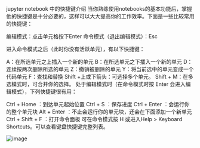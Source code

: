 jupyter notebook 中的快捷键介绍
当你熟练使用notebooks的基本功能后，掌握他的快捷键是十分必要的，这样可以大大提高你的工作效率。下面是一些比较常用的快捷键：

编辑模式：点击单元格按下Enter
命令模式（退出编辑模式）：Esc

进入命令模式之后（此时你没有活跃单元），有以下快捷键：

A：在所选单元之上插入一个新的单元
B：在所选单元之下插入一个新的单元
D：连续按两次删除所选的单元
Z：撤销被删除的单元
Y：将当前选中的单元变成一个代码单元
F：查找和替换
Shift +上或下箭头：可选择多个单元。
Shift + M：在多选模式时，可合并你的选择。
处于编辑模式时（在命令模式时按 Enter 会进入编辑模式），下列快捷键很有用：

Ctrl + Home ：到达单元起始位置
Ctrl + S ：保存进度
Ctrl + Enter ：会运行你的整个单元块
Alt + Enter ：不止会运行你的单元块，还会在下面添加一个新单元
Ctrl + Shift + F ：打开命令面板
可在命令模式按 H 或进入Help > Keyboard Shortcuts。可以查看键盘快捷键完整列表。

![image](https://user-images.githubusercontent.com/23080511/223548326-0bc7e780-fdd1-4f86-836f-df9a9942a6ba.png)


